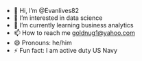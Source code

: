 - 👋 Hi, I’m @Evanlives82
- 👀 I’m interested in data science
- 🌱 I’m currently learning business analytics
- 📫 How to reach me goldnug1@yahoo.com
- 😄 Pronouns: he/him
- ⚡ Fun fact: I am active duty US Navy

<!---
Evanlives82/Evanlives82 is a ✨ special ✨ repository because its `README.md` (this file) appears on your GitHub profile.
You can click the Preview link to take a look at your changes.
--->
